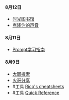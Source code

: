 #### 8月12日
- [时光图书馆](https://atimebook.com/)
- [克隆你的声音](https://kevinwang676-cosyvoice-talktalkai.hf.space/)
#### 8月11日
- [Prompt学习指南](https://prompt-guide.xiniushu.com/)

#### 8月9日
- [大同搜索](https://datong.info/)
- [火哥分享](https://www.firepx.com/app/)
- #工具 [Rico's cheatsheets](https://devhints.io/)
- #工具 [Quick Reference](https://quickref.me/)